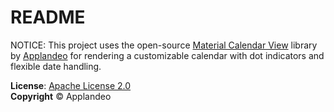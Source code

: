 # README

NOTICE:
This project uses the open-source [Material Calendar View](https://github.com/Applandeo/Material-Calendar-View) library by [Applandeo](https://github.com/Applandeo) for rendering a customizable calendar with dot indicators and flexible date handling.

**License**: [Apache License 2.0](http://www.apache.org/licenses/LICENSE-2.0)  
**Copyright** © Applandeo
